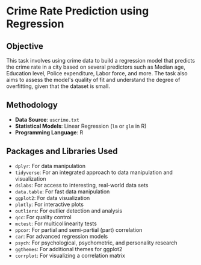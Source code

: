 # Crime Rate Prediction using Regression

## Objective
This task involves using crime data to build a regression model that predicts the crime rate in a city based on several predictors such as Median age, Education level, Police expenditure, Labor force, and more. The task also aims to assess the model's quality of fit and understand the degree of overfitting, given that the dataset is small.

## Methodology
- **Data Source**: `uscrime.txt`
- **Statistical Models**: Linear Regression (`lm` or `glm` in R)
- **Programming Language**: R

## Packages and Libraries Used
- `dplyr`: For data manipulation
- `tidyverse`: For an integrated approach to data manipulation and visualization
- `dslabs`: For access to interesting, real-world data sets
- `data.table`: For fast data manipulation
- `ggplot2`: For data visualization
- `plotly`: For interactive plots
- `outliers`: For outlier detection and analysis
- `qcc`: For quality control
- `mctest`: For multicollinearity tests
- `ppcor`: For partial and semi-partial (part) correlation
- `car`: For advanced regression models
- `psych`: For psychological, psychometric, and personality research
- `ggthemes`: For additional themes for ggplot2
- `corrplot`: For visualizing a correlation matrix

